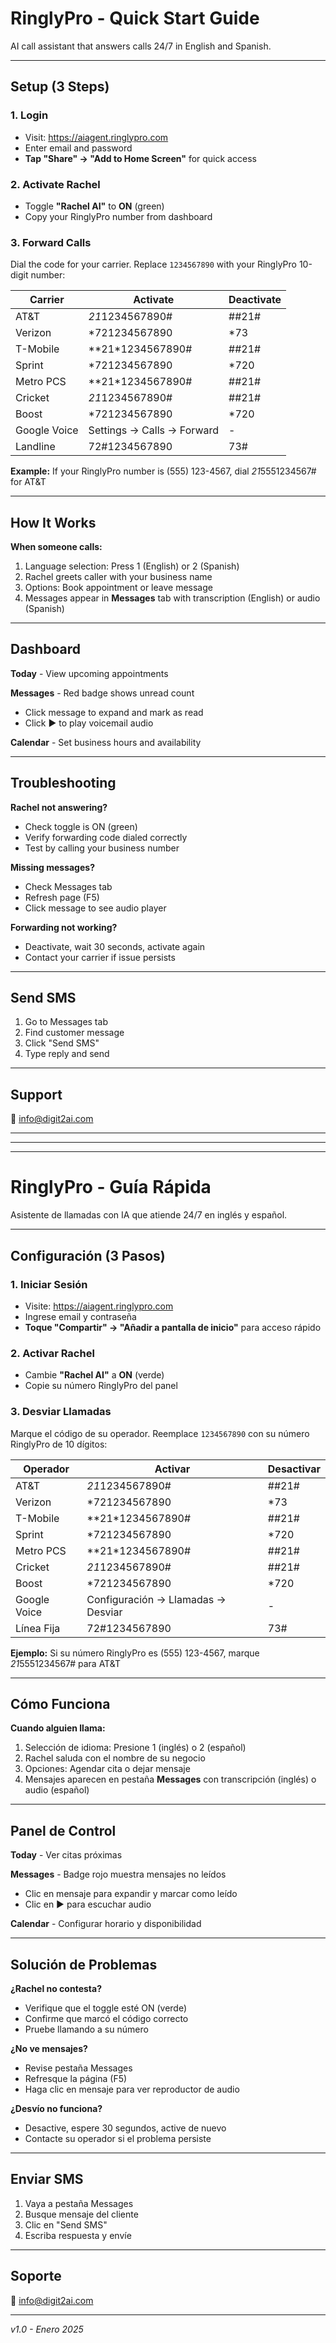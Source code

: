 # RinglyPro - Quick Start Guide

AI call assistant that answers calls 24/7 in English and Spanish.

---

## Setup (3 Steps)

### 1. Login
- Visit: https://aiagent.ringlypro.com
- Enter email and password
- **Tap "Share" → "Add to Home Screen"** for quick access

### 2. Activate Rachel
- Toggle **"Rachel AI"** to **ON** (green)
- Copy your RinglyPro number from dashboard

### 3. Forward Calls
Dial the code for your carrier. Replace `1234567890` with your RinglyPro 10-digit number:

| Carrier | Activate | Deactivate |
|---------|----------|------------|
| AT&T | *21*1234567890# | ##21# |
| Verizon | *721234567890 | *73 |
| T-Mobile | **21*1234567890# | ##21# |
| Sprint | *721234567890 | *720 |
| Metro PCS | **21*1234567890# | ##21# |
| Cricket | *21*1234567890# | ##21# |
| Boost | *721234567890 | *720 |
| Google Voice | Settings → Calls → Forward | - |
| Landline | 72#1234567890 | 73# |

**Example:** If your RinglyPro number is (555) 123-4567, dial *21*5551234567# for AT&T

---

## How It Works

**When someone calls:**
1. Language selection: Press 1 (English) or 2 (Spanish)
2. Rachel greets caller with your business name
3. Options: Book appointment or leave message
4. Messages appear in **Messages** tab with transcription (English) or audio (Spanish)

---

## Dashboard

**Today** - View upcoming appointments

**Messages** - Red badge shows unread count
- Click message to expand and mark as read
- Click ▶️ to play voicemail audio

**Calendar** - Set business hours and availability

---

## Troubleshooting

**Rachel not answering?**
- Check toggle is ON (green)
- Verify forwarding code dialed correctly
- Test by calling your business number

**Missing messages?**
- Check Messages tab
- Refresh page (F5)
- Click message to see audio player

**Forwarding not working?**
- Deactivate, wait 30 seconds, activate again
- Contact your carrier if issue persists

---

## Send SMS
1. Go to Messages tab
2. Find customer message
3. Click "Send SMS"
4. Type reply and send

---

## Support
📧 info@digit2ai.com

---

---

---

# RinglyPro - Guía Rápida

Asistente de llamadas con IA que atiende 24/7 en inglés y español.

---

## Configuración (3 Pasos)

### 1. Iniciar Sesión
- Visite: https://aiagent.ringlypro.com
- Ingrese email y contraseña
- **Toque "Compartir" → "Añadir a pantalla de inicio"** para acceso rápido

### 2. Activar Rachel
- Cambie **"Rachel AI"** a **ON** (verde)
- Copie su número RinglyPro del panel

### 3. Desviar Llamadas
Marque el código de su operador. Reemplace `1234567890` con su número RinglyPro de 10 dígitos:

| Operador | Activar | Desactivar |
|----------|---------|------------|
| AT&T | *21*1234567890# | ##21# |
| Verizon | *721234567890 | *73 |
| T-Mobile | **21*1234567890# | ##21# |
| Sprint | *721234567890 | *720 |
| Metro PCS | **21*1234567890# | ##21# |
| Cricket | *21*1234567890# | ##21# |
| Boost | *721234567890 | *720 |
| Google Voice | Configuración → Llamadas → Desviar | - |
| Línea Fija | 72#1234567890 | 73# |

**Ejemplo:** Si su número RinglyPro es (555) 123-4567, marque *21*5551234567# para AT&T

---

## Cómo Funciona

**Cuando alguien llama:**
1. Selección de idioma: Presione 1 (inglés) o 2 (español)
2. Rachel saluda con el nombre de su negocio
3. Opciones: Agendar cita o dejar mensaje
4. Mensajes aparecen en pestaña **Messages** con transcripción (inglés) o audio (español)

---

## Panel de Control

**Today** - Ver citas próximas

**Messages** - Badge rojo muestra mensajes no leídos
- Clic en mensaje para expandir y marcar como leído
- Clic en ▶️ para escuchar audio

**Calendar** - Configurar horario y disponibilidad

---

## Solución de Problemas

**¿Rachel no contesta?**
- Verifique que el toggle esté ON (verde)
- Confirme que marcó el código correcto
- Pruebe llamando a su número

**¿No ve mensajes?**
- Revise pestaña Messages
- Refresque la página (F5)
- Haga clic en mensaje para ver reproductor de audio

**¿Desvío no funciona?**
- Desactive, espere 30 segundos, active de nuevo
- Contacte su operador si el problema persiste

---

## Enviar SMS
1. Vaya a pestaña Messages
2. Busque mensaje del cliente
3. Clic en "Send SMS"
4. Escriba respuesta y envíe

---

## Soporte
📧 info@digit2ai.com

---

*v1.0 - Enero 2025*
